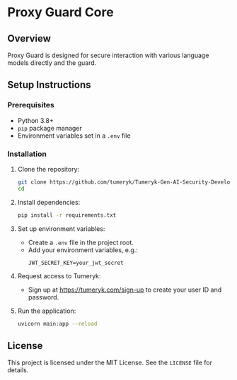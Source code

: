
# Proxy Guard Core

## Overview
Proxy Guard is designed for secure interaction with various language models directly and the guard.

## Setup Instructions

### Prerequisites
- Python 3.8+
- `pip` package manager
- Environment variables set in a `.env` file

### Installation
1. Clone the repository:
   ```bash
   git clone https://github.com/tumeryk/Tumeryk-Gen-AI-Security-Developer-SDK.git
   cd
   ```

2. Install dependencies:
   ```bash
   pip install -r requirements.txt
   ```

3. Set up environment variables:
   - Create a `.env` file in the project root.
   - Add your environment variables, e.g.:
     ```
     JWT_SECRET_KEY=your_jwt_secret
     ```

4. Request access to Tumeryk:
   - Sign up at https://tumeryk.com/sign-up to create your user ID and password.

6. Run the application:
   ```bash
   uvicorn main:app --reload
   ```

## License
This project is licensed under the MIT License. See the `LICENSE` file for details.

